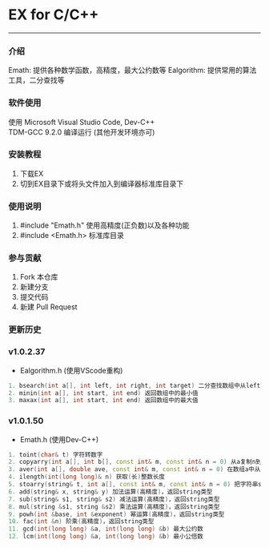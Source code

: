 # EX for C/C++
---

### 介绍
Emath: 提供各种数学函数，高精度，最大公约数等
Ealgorithm: 提供常用的算法工具，二分查找等

### 软件使用
使用 Microsoft Visual Studio Code, Dev-C++  
TDM-GCC 9.2.0 编译运行 (其他开发环境亦可)

### 安装教程
1. 下载EX  
2. 切到EX目录下或将头文件加入到编译器标准库目录下

### 使用说明

1.  #include "Emath.h" 使用高精度(正负数)以及各种功能
2.  #include <Emath.h> 标准库目录

### 参与贡献

1.  Fork 本仓库
2.  新建分支
3.  提交代码
4.  新建 Pull Request

### 更新历史

### **v1.0.2.37**
* Ealgorithm.h (使用VScode重构)
```cpp
1. bsearch(int a[], int left, int right, int target) 二分查找数组中从left到right的traget
2. minin(int a[], int start, int end) 返回数组中的最小值
3. maxax(int a[], int start, int end) 返回数组中的最大值
```

### **v1.0.1.50**  
* Emath.h (使用Dev-C++)
```cpp
1. toint(char& t) 字符转数字  
2. copyarry(int a[], int b[], const int& m, const int& n = 0) 从a复制n到m去b数组  
3. aver(int a[], double ave, const int& m, const int& n = 0) 在数组a中从n到m计算数组平均值  
4. ilength(int(long long)& n) 获取(长)整数长度  
5. stoarry(string& t, int a[], const int& m, const int& n = 0) 把字符串s从n到m转数字数组a  
6. add(string& x, string& y) 加法运算(高精度)，返回string类型  
7. sub(string& s1, string& s2) 减法运算(高精度)，返回string类型  
8. mul(string &s1, string &s2) 乘法运算(高精度)，返回string类型
9. powh(int &base, int &exponent) 幂运算(高精度)，返回string类型  
10. fac(int &n) 阶乘(高精度)，返回string类型  
11. gcd(int(long long) &a, int(long long) &b) 最大公约数
12. lcm(int(long long) &a, int(long long) &b) 最小公倍数
```
